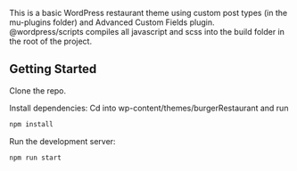 This is a basic WordPress restaurant theme using custom post types (in the mu-plugins folder) and Advanced Custom Fields plugin. @wordpress/scripts compiles all javascript and scss into the build folder in the root of the project.

## Getting Started

Clone the repo.

Install dependencies:
Cd into wp-content/themes/burgerRestaurant and run

```bash
npm install
```

Run the development server:

```bash
npm run start
```

